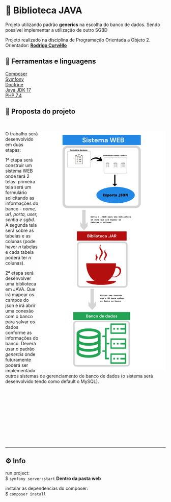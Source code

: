 # 🚀 Biblioteca JAVA
Projeto utilizando padrão **generics** na escolha do banco de dados. Sendo possível implementar a utilização de outro SGBD

Projeto realizado na disciplina de Programação Orientada a Objeto 2.<br>
Orientador: [**Rodrigo Curvêllo**](http://buscatextual.cnpq.br/buscatextual/visualizacv.do)


## 📌 Ferramentas e linguagens

[Composer](https://getcomposer.org/)        <br>
[Symfony](https://symfony.com/)         <br>
[Doctrine](https://www.doctrine-project.org)<br>
[Java JDK 17](https://www.oracle.com/java/technologies/javase/jdk17-archive-downloads.html)  <br>
[PHP 7.4](https://www.php.net/releases/7_4_0.php)
 
##    🎯 Proposta do projeto
<br>
<div>
<a align="right" href="https://app.daily.dev/CarlosArthur"><img align="right" src="web/img/diagrama_poo2.png" width="400"  height="750" alt="Diagrama do projeto"/></a>

O trabalho será desenvolvido em duas etapas:

1ª etapa será construir um sistema WEB onde terá 2 telas:
primeira tela será um formulário solicitando as informações do banco - _nome, url, porta, user, senha e sgbd_. A segunda tela será sobre as tabelas e as colunas (pode haver _n_ tabelas e cada tabela poderá ter _n_ colunas).

2ª etapa será desenvolver uma biblioteca em JAVA. Que irá mapear os campos do json e irá abrir uma conexão com o banco para salvar os dados conforme as informações do banco. Deverá usar o padrão _genercis_ onde futuramente poderá ser implementado outros sistemas de gerenciamento de banco de dados (o sistema será desenvolvido tendo como default o MySQL).



</div>
<br />
<br />
<br />
<br />
<br />
<br />
<br />
<br />
<br />
<br />

____

## ⚙️ Info

run project:<br>
$ `symfony server:start`   **Dentro da pasta web** 

instalar as dependencias do composer: <br>
$ `composer install`


